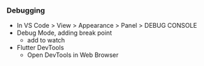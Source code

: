 ### Debugging

- In VS Code > View > Appearance > Panel > DEBUG CONSOLE
- Debug Mode, adding break point
  - add to watch
- Flutter DevTools
  - Open DevTools in Web Browser
